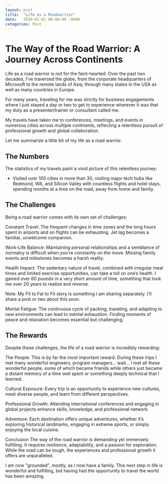 ```yaml
---
layout: post
title:  "Life as a Roadwarrior"
date:   2020-01-01 00:00:00 -0600
categories: Post
---
```


# The Way of the Road Warrior: A Journey Across Continents

Life as a road warrior is not for the faint-hearted. Over the past two decades, I’ve traversed the globe, from the corporate headquarters of Microsoft to the remote lands of Asia, through many states in the USA as well as many countries in Europe. 

For many years, traveling for me was strictly for business engagements where I just stayed a day or two to get to experience wherever it was that my duty as a presenter/trainer or consultant called me.

My travels have taken me to conferences, meetings, and events in numerous cities across multiple continents, reflecting a relentless pursuit of professional growth and global collaboration.

Let me summarize a little bit of my life as a road warrior.

## The Numbers
The statistics of my travels paint a vivid picture of this relentless journey:

- Visited over 100 cities in more than 30, visiting major tech hubs like Redmond, WA, and Silicon Valley with countless flights and hotel stays, spending months at a time on the road, away from home and family.

## The Challenges
Being a road warrior comes with its own set of challenges:

Constant Travel: The frequent changes in time zones and the long hours spent in airports and on flights can be exhausting. Jet lag becomes a familiar, unwelcome companion.

Work-Life Balance: Maintaining personal relationships and a semblance of normalcy is difficult when you're constantly on the move. Missing family events and milestones becomes a harsh reality. 

Health Impact: The sedentary nature of travel, combined with irregular meal times and limited exercise opportunities, can take a toll on one’s health. I gained over 60 pounds in a very short amount of time, something that took me over 20 years to realize and reverse. 

Note: My Fit to Fat to Fit story is something I am sharing separately. I'll share a post or two about this soon.

Mental Fatigue: The continuous cycle of packing, traveling, and adapting to new environments can lead to mental exhaustion. Finding moments of peace and relaxation becomes essential but challenging.

## The Rewards
Despite these challenges, the life of a road warrior is incredibly rewarding:

The People: This is by far the most important reward. During these trips I met many wonderful engineers, program managers... wait... I met all these wonderful people, some of which became friends while others just became a distant memory of a time well spent or something deeply technical that I learned.

Cultural Exposure: Every trip is an opportunity to experience new cultures, meet diverse people, and learn from different perspectives.

Professional Growth: Attending international conferences and engaging in global projects enhance skills, knowledge, and professional network.

Adventure: Each destination offers unique adventures, whether it’s exploring historical landmarks, engaging in extreme sports, or simply enjoying the local cuisine.

Conclusion
The way of the road warrior is demanding yet immensely fulfilling. It requires resilience, adaptability, and a passion for exploration. While the road can be tough, the experiences and professional growth it offers are unparalleled. 

I am now "grounded", mostly, as I now have a family. This next step in life is wonderful and fulfilling, but having had the opportunity to travel the world has been amazing.